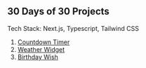## 30 Days of 30 Projects
Tech Stack: Next.js, Typescript, Tailwind CSS

1. [Countdown Timer](https://countdowntimer-km3uvmcc4-saadbutt27s-projects.vercel.app/)
2. [Weather Widget](https://weather-widget-rust.vercel.app/)
3. [Birthday Wish](https://birthday-wish-ashy.vercel.app/)

